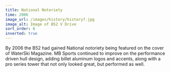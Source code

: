 ```yaml
---
title: National Notoriety
time: 2006
image_url: /images/history/history7.jpg
image_alt: Image of B52 V Drive
sort_order: 6
inverted: true
---
```


By 2006 the B52 had gained National notoriety being featured on the cover of WaterSki Magazine.  MB Sports continued to improve on the performance driven hull design, adding billet aluminum logos and accents, along with a pro series tower that not only looked great, but performed as well.
